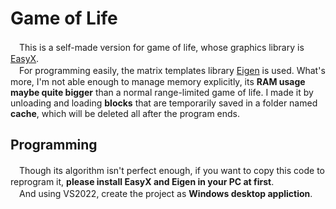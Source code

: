 # Game of Life
　This is a self-made version for game of life, whose graphics library is [EasyX](https://docs.easyx.cn/).  
　For programming easily, the matrix templates library [Eigen](http://eigen.tuxfamily.org) is used. What's more, I'm not able enough to manage memory explicitly, its **RAM usage maybe quite bigger** than a normal range-limited game of life.
 I made it by unloading and loading **blocks** that are temporarily saved in a folder named **cache**, which will be deleted all after the program ends.
## Programming
　Though its algorithm isn't perfect enough, if you want to copy this code to reprogram it, **please install EasyX and Eigen in your PC at first**.  
　And using VS2022, create the project as **Windows desktop appliction**.
